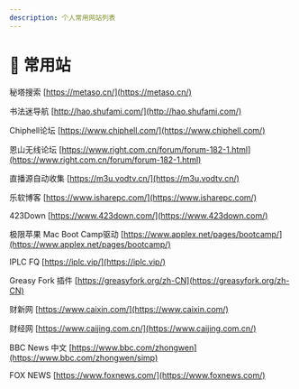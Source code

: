 ```yaml
---
description: 个人常用网站列表
---
```


# 🏁 常用站

秘塔搜索 [https://metaso.cn/](https://metaso.cn/)

书法迷导航 [http://hao.shufami.com/](http://hao.shufami.com/)



Chiphell论坛 [https://www.chiphell.com/](https://www.chiphell.com/)

恩山无线论坛 [https://www.right.com.cn/forum/forum-182-1.html](https://www.right.com.cn/forum/forum-182-1.html)

直播源自动收集 [https://m3u.vodtv.cn/](https://m3u.vodtv.cn/)



乐软博客 [https://www.isharepc.com/](https://www.isharepc.com/)

423Down [https://www.423down.com/](https://www.423down.com/)



极限苹果 Mac Boot Camp驱动 [https://www.applex.net/pages/bootcamp/](https://www.applex.net/pages/bootcamp/)

IPLC FQ [https://iplc.vip/](https://iplc.vip/)

Greasy Fork 插件 [https://greasyfork.org/zh-CN](https://greasyfork.org/zh-CN)



财新网 [https://www.caixin.com/](https://www.caixin.com/)

财经网 [https://www.caijing.com.cn/](https://www.caijing.com.cn/)

BBC News 中文 [https://www.bbc.com/zhongwen](https://www.bbc.com/zhongwen/simp)

FOX NEWS [https://www.foxnews.com/](https://www.foxnews.com/)

